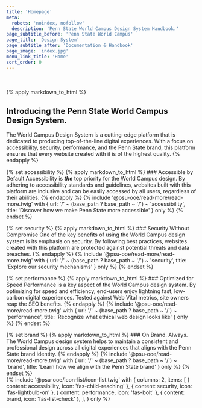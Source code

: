 ```yaml
---
title: 'Homepage'
meta:
  robots: 'noindex, nofollow'
  description: 'Penn State World Campus Design System Handbook.'
page_subtitle_before: 'Penn State World Campus'
page_title: 'Design System'
page_subtitle_after: 'Documentation & Handbook'
page_image: 'index.jpg'
menu_link_title: 'Home'
sort_order: 0
---
```

<br><br>
{% apply markdown_to_html %}
  ## Introducing the Penn State World Campus Design System.
  The World Campus Design System is a cutting-edge platform that is dedicated
  to producing top-of-the-line digital experiences. With a focus on
  accessibility, security, performance, and the Penn State brand, this 
  platform ensures that every website created with it is of the highest
  quality.
{% endapply %}

{% set accessibility %}
  {% apply markdown_to_html %}
    ### Accessible <span class="text--contrasting">by Default</span>
    Accessibility is ***the*** top priority for the World Campus design. By
    adhering to accessibility standards and guidelines, websites built with
    this platform are inclusive and can be easily accessed by all users,
    regardless of their abilities.
  {% endapply %}
  {% include '@psu-ooe/read-more/read-more.twig' with {
    url: '/' ~ (base_path ? base_path ~ '/') ~ 'accessibility',
    title: 'Discover how we make Penn State more accessible'
  } only %}
{% endset %}

{% set security %}
  {% apply markdown_to_html %}
    ### Security <span class="text--contrasting">Without Compromise</span>
    One of the key benefits of using the World Campus design system is its
    emphasis on security. By following best practices, websites created with
    this platform are protected against potential threats and data breaches.
  {% endapply %}
  {% include '@psu-ooe/read-more/read-more.twig' with {
    url: '/' ~ (base_path ? base_path ~ '/') ~ 'security',
    title: 'Explore our security mechanisms'
  } only %}
{% endset %}

{% set performance %}
  {% apply markdown_to_html %}
    ### Optimized <span class="text--contrasting">for Speed</span>
    Performance is a key aspect of the World Campus design system. By
    optimizing for speed and efficiency, end-users enjoy lightning fast, 
    low-carbon digital experiences. Tested against Web Vital metrics, site
    owners reap the SEO benefits.
  {% endapply %}
  {% include '@psu-ooe/read-more/read-more.twig' with {
    url: '/' ~ (base_path ? base_path ~ '/') ~ 'performance',
    title: 'Recognize what ethical web design looks like'
  } only %}
{% endset %}

{% set brand %}
  {% apply markdown_to_html %}
    ### On Brand. <span class="text--contrasting">Always.</span>
    The World Campus design system helps to maintain a consistent and
    professional design across all digital experiences that aligns with the
    Penn State brand identity.
  {% endapply %}
  {% include '@psu-ooe/read-more/read-more.twig' with {
    url: '/' ~ (base_path ? base_path ~ '/') ~ 'brand',
    title: 'Learn how we align with the Penn State brand'
  } only %}
{% endset %}
<br>
{% include '@psu-ooe/icon-list/icon-list.twig' with {
  columns: 2,
  items: [
    { content: accessibility, icon: 'fas-child-reaching' },
    { content: security, icon: 'fas-lightbulb-on' },
    { content: performance, icon: 'fas-bolt' },
    { content: brand, icon: 'fas-list-check' },
  ],
} only %}